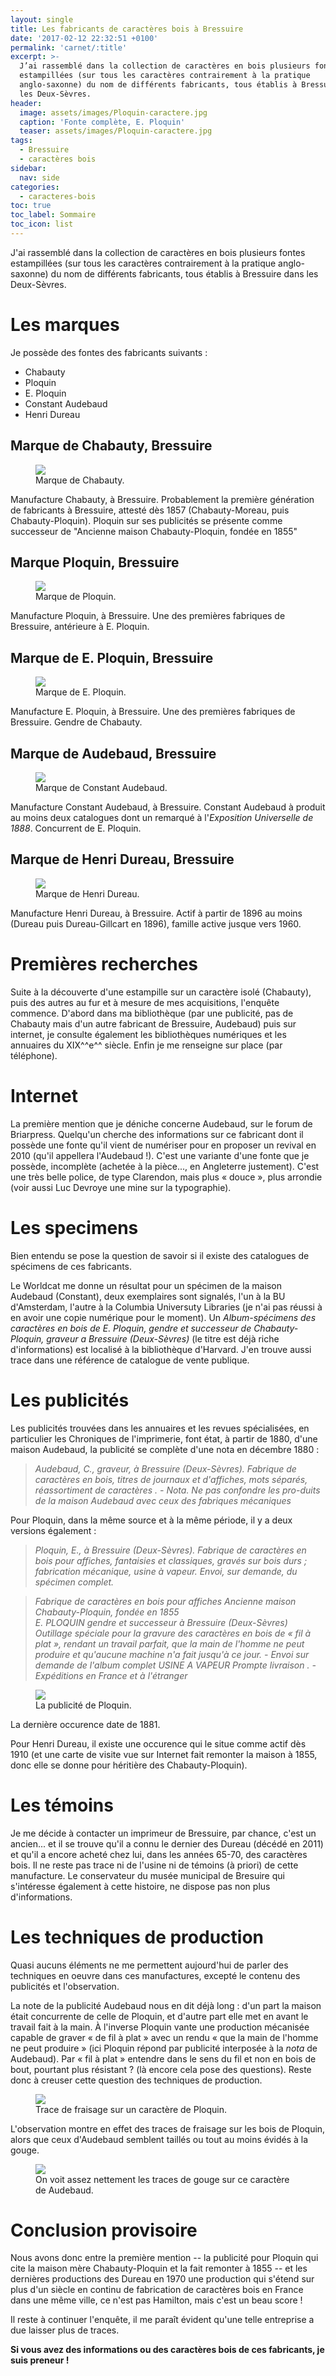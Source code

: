 ```yaml
---
layout: single
title: Les fabricants de caractères bois à Bressuire
date: '2017-02-12 22:32:51 +0100'
permalink: 'carnet/:title'
excerpt: >-
  J’ai rassemblé dans la collection de caractères en bois plusieurs fontes
  estampillées (sur tous les caractères contrairement à la pratique
  anglo-saxonne) du nom de différents fabricants, tous établis à Bressuire dans
  les Deux-Sèvres.
header:
  image: assets/images/Ploquin-caractere.jpg
  caption: 'Fonte complète, E. Ploquin'
  teaser: assets/images/Ploquin-caractere.jpg
tags:
  - Bressuire
  - caractères bois
sidebar:
  nav: side
categories:
  - caracteres-bois
toc: true
toc_label: Sommaire
toc_icon: list
---
```


J'ai rassemblé dans la collection de caractères en bois plusieurs fontes estampillées (sur tous les caractères contrairement à la pratique anglo-saxonne) du nom de différents fabricants, tous établis à Bressuire dans les Deux-Sèvres.

# Les marques

Je possède des fontes des fabricants suivants :

- Chabauty
- Ploquin
- E. Ploquin
- Constant Audebaud
- Henri Dureau

## Marque de Chabauty, Bressuire

<figure class="half">
  <a href="{{ site.baseurl }}/assets/images/Marque-Chabauty.jpg">
  <img src="{{ site.baseurl }}/assets/images/Marque-Chabauty.jpg">
</a>
  <figcaption>Marque de Chabauty.</figcaption>
</figure>

Manufacture Chabauty, à Bressuire. Probablement la première génération de fabricants à Bressuire, attesté dès 1857 (Chabauty-Moreau, puis Chabauty-Ploquin). Ploquin sur ses publicités se présente comme successeur de "Ancienne maison Chabauty-Ploquin, fondée en 1855"

## Marque Ploquin, Bressuire

<figure class="half">
  <a href="{{ site.baseurl }}/assets/images/Marque-Ploquin.jpg">
  <img src="{{ site.baseurl }}/assets/images/Marque-Ploquin.jpg">
</a>
  <figcaption>Marque de Ploquin.</figcaption>
</figure>

Manufacture Ploquin, à Bressuire. Une des premières fabriques de Bressuire, antérieure à E. Ploquin.

## Marque de E. Ploquin, Bressuire

<figure class="half">
  <a href="{{ site.baseurl }}/assets/images/Marque-ploquin-2.jpg">
  <img src="{{ site.baseurl }}/assets/images/Marque-ploquin-2.jpg">
</a>
  <figcaption>Marque de E. Ploquin.</figcaption>
</figure>

Manufacture E. Ploquin, à Bressuire. Une des premières fabriques de Bressuire. Gendre de Chabauty.

## Marque de Audebaud, Bressuire

<figure class="half">
  <a href="{{ site.baseurl }}/assets/images/marque-audebaud-2.jpg">
  <img src="{{ site.baseurl }}/assets/images/marque-audebaud-2.jpg">
</a>
  <figcaption>Marque de Constant Audebaud.</figcaption>
</figure>

Manufacture Constant Audebaud, à Bressuire. Constant Audebaud à produit au moins deux catalogues dont un remarqué à l'_Exposition Universelle de 1888_. Concurrent de E. Ploquin.

## Marque de Henri Dureau, Bressuire

<figure class="half">
  <a href="{{ site.baseurl }}/assets/images/Marque-H-Dureau.jpg">
  <img src="{{ site.baseurl }}/assets/images/Marque-H-Dureau.jpg">
</a>
  <figcaption>Marque de Henri Dureau.</figcaption>
</figure>

Manufacture Henri Dureau, à Bressuire. Actif à partir de 1896 au moins (Dureau puis Dureau-Gillcart en 1896), famille active jusque vers 1960.

# Premières recherches

Suite à la découverte d'une estampille sur un caractère isolé (Chabauty), puis des autres au fur et à mesure de mes acquisitions, l'enquête commence. D'abord dans ma bibliothèque (par une publicité, pas de Chabauty mais d'un autre fabricant de Bressuire, Audebaud) puis sur internet, je consulte également les bibliothèques numériques et les annuaires du XIX^^e^^ siècle. Enfin je me renseigne sur place (par téléphone).

# Internet

La première mention que je déniche concerne Audebaud, sur le forum de Briarpress. Quelqu'un cherche des informations sur ce fabricant dont il possède une fonte qu'il vient de numériser pour en proposer un revival en 2010 (qu'il appellera l'Audebaud !). C'est une variante d'une fonte que je possède, incomplète (achetée à la pièce..., en Angleterre justement). C'est une très belle police, de type Clarendon, mais plus « douce », plus arrondie (voir aussi Luc Devroye une mine sur la typographie).

# Les specimens

Bien entendu se pose la question de savoir si il existe des catalogues de spécimens de ces fabricants.

Le Worldcat me donne un résultat pour un spécimen de la maison Audebaud (Constant), deux exemplaires sont signalés, l'un à la BU d'Amsterdam, l'autre à la Columbia Universuty Libraries (je n'ai pas réussi à en avoir une copie numérique pour le moment). Un _Album-spécimens des caractères en bois de E. Ploquin, gendre et successeur de Chabauty-Ploquin, graveur a Bressuire (Deux-Sèvres)_ (le titre est déjà riche d'informations) est localisé à la bibliothèque d'Harvard. J'en trouve aussi trace dans une référence de catalogue de vente publique.

# Les publicités

Les publicités trouvées dans les annuaires et les revues spécialisées, en particulier les Chroniques de l'imprimerie, font état, à partir de 1880, d'une maison Audebaud, la publicité se complète d'une nota en décembre 1880 :

> _Audebaud, C., graveur, à Bressuire (Deux-Sèvres). Fabrique de caractères en bois, titres de journaux et d'affiches, mots séparés, réassortiment de caractères . - Nota. Ne pas confondre les pro-duits de la maison Audebaud avec ceux des fabriques mécaniques_

Pour Ploquin, dans la même source et à la même période, il y a deux versions également :

> _Ploquin, E., à Bressuire (Deux-Sèvres). Fabrique de caractères en bois pour affiches, fantaisies et classiques, gravés sur bois durs ; fabrication mécanique, usine à vapeur. Envoi, sur demande, du spécimen complet._

> _Fabrique de caractères en bois pour affiches Ancienne maison Chabauty-Ploquin, fondée en 1855<br>
> E. PLOQUIN gendre et successeur à Bressuire (Deux-Sèvres) Outillage spéciale pour la gravure des caractères en bois de « fil à plat », rendant un travail parfait, que la main de l'homme ne peut produire et qu'aucune machine n'a fait jusqu'à ce jour. - Envoi sur demande de l'album complet USINE A VAPEUR Prompte livraison . - Expéditions en France et à l'étranger_

<figure>
  <a href="{{ site.baseurl }}/assets/images/Ploquin-pub-09-01-1881-chronoque de limprimerie
.jpg">
  <img src="{{ site.baseurl }}/assets/images/Ploquin-pub-09-01-1881-chronoque de limprimerie
.jpg">
</a>
  <figcaption>La publicité de Ploquin.</figcaption>
</figure>

La dernière occurence date de 1881.

Pour Henri Dureau, il existe une occurence qui le situe comme actif dès 1910 (et une carte de visite vue sur Internet fait remonter la maison à 1855, donc elle se donne pour héritière des Chabauty-Ploquin).

# Les témoins

Je me décide à contacter un imprimeur de Bressuire, par chance, c'est un ancien... et il se trouve qu'il a connu le dernier des Dureau (décédé en 2011) et qu'il a encore acheté chez lui, dans les années 65-70, des caractères bois. Il ne reste pas trace ni de l'usine ni de témoins (à priori) de cette manufacture. Le conservateur du musée municipal de Bresuire qui s'intéresse également à cette histoire, ne dispose pas non plus d'informations.

# Les techniques de production

Quasi aucuns éléments ne me permettent aujourd'hui de parler des techniques en oeuvre dans ces manufactures, excepté le contenu des publicités et l'observation.

La note de la publicité Audebaud nous en dit déjà long : d'un part la maison était concurrente de celle de Ploquin, et d'autre part elle met en avant le travail fait à la main. À l'inverse Ploquin vante une production mécanisée capable de graver « de fil à plat » avec un rendu « que la main de l'homme ne peut produire » (ici Ploquin répond par publicité interposée à la _nota_ de Audebaud). Par « fil à plat » entendre dans le sens du fil et non en bois de bout, pourtant plus résistant ? (là encore cela pose des questions). Reste donc à creuser cette question des techniques de production.

<figure>
  <a href="{{ site.baseurl }}/assets/images/Detail-Ploquin_0002.jpg">
  <img src="{{ site.baseurl }}/assets/images/Detail-Ploquin_0002.jpg">
</a>
  <figcaption>Trace de fraisage sur un caractère de Ploquin.</figcaption>
</figure>

L'observation montre en effet des traces de fraisage sur les bois de Ploquin, alors que ceux d'Audebaud semblent taillés ou tout au moins évidés à la gouge.

<figure>
  <a href="{{ site.baseurl }}/assets/images/audebaud-det.jpg">
  <img src="{{ site.baseurl }}/assets/images/audebaud-det.jpg">
</a>
  <figcaption>On voit assez nettement les traces de gouge sur ce caractère de Audebaud.</figcaption>
</figure>

# Conclusion provisoire

Nous avons donc entre la première mention -- la publicité pour Ploquin qui cite la maison mère Chabauty-Ploquin et la fait remonter à 1855 -- et les dernières productions des Dureau en 1970 une production qui s'étend sur plus d'un siècle en continu de fabrication de caractères bois en France dans une même ville, ce n'est pas Hamilton, mais c'est un beau score !

Il reste à continuer l'enquête, il me paraît évident qu'une telle entreprise a due laisser plus de traces.

**Si vous avez des informations ou des caractères bois de ces fabricants, je suis preneur !**
